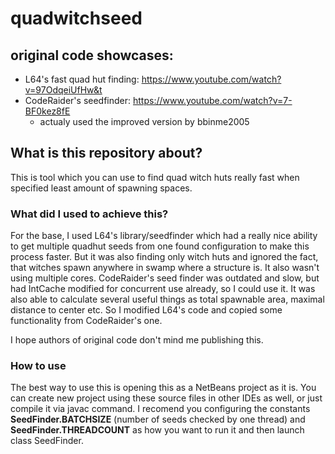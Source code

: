 # quadwitchseed
## original code showcases:
  * L64's fast quad hut finding: https://www.youtube.com/watch?v=97OdqeiUfHw&t
  * CodeRaider's seedfinder: https://www.youtube.com/watch?v=7-BF0kez8fE
    * actualy used the improved version by bbinme2005

## What is this repository about?
  This is tool which you can use to find quad witch huts really fast when specified least amount of spawning spaces.
### What did I used to achieve this?
For the base, I used L64's library/seedfinder which had a really nice ability to get multiple quadhut seeds from one found configuration to make this process faster. But it was also finding only witch huts and ignored the fact, that witches spawn anywhere in swamp where a structure is. It also wasn't using multiple cores. CodeRaider's seed finder was outdated and slow, but had IntCache modified for concurrent use already, so I could use it. It was also able to calculate several useful things as total spawnable area, maximal distance to center etc. So I modified L64's code and copied some functionality from CodeRaider's one.

I hope authors of original code don't mind me publishing this.

### How to use
The best way to use this is opening this as a NetBeans project as it is. You can create new project using these source files in other IDEs as well, or just compile it via javac command. I recomend you configuring the constants **SeedFinder.BATCHSIZE** (number of seeds checked by one thread) and **SeedFinder.THREADCOUNT** as how you want to run it and then launch class SeedFinder.
